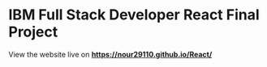 # IBM Full Stack Developer React Final Project
View the website live on **https://nour29110.github.io/React/**
